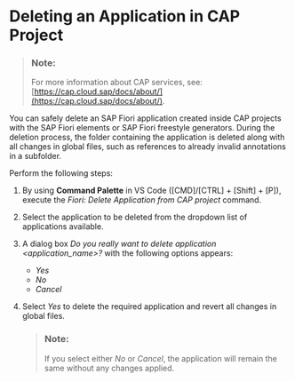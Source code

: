 <!-- loio709f83837b3a4e96a17865baf45e9e2c -->

# Deleting an Application in CAP Project

> ### Note:  
> For more information about CAP services, see: [https://cap.cloud.sap/docs/about/](https://cap.cloud.sap/docs/about/).

You can safely delete an SAP Fiori application created inside CAP projects with the SAP Fiori elements or SAP Fiori freestyle generators. During the deletion process, the folder containing the application is deleted along with all changes in global files, such as references to already invalid annotations in a subfolder.

Perform the following steps:

1.  By using **Command Palette** in VS Code \([CMD\]/[CTRL\] + [Shift\] + [P\]\), execute the *Fiori: Delete Application from CAP project* command.
2.  Select the application to be deleted from the dropdown list of applications available.
3.  A dialog box *Do you really want to delete application <application\_name\>?* with the following options appears:
    -   *Yes*
    -   *No*
    -   *Cancel*

4.  Select *Yes* to delete the required application and revert all changes in global files.

    > ### Note:  
    > If you select either *No* or *Cancel*, the application will remain the same without any changes applied.


